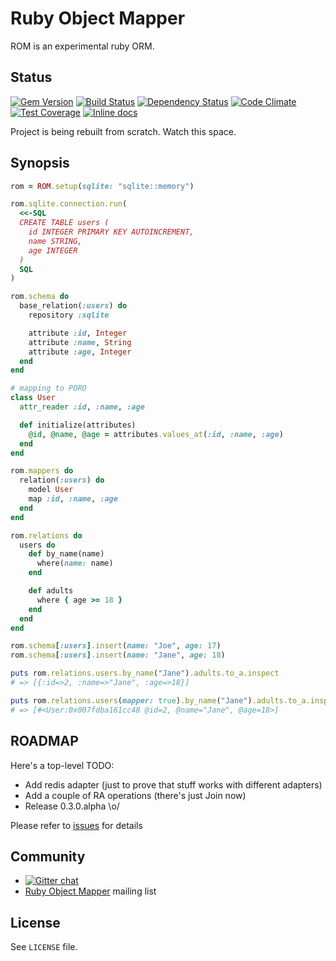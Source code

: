 # Ruby Object Mapper

ROM is an experimental ruby ORM.

## Status

[![Gem Version](https://badge.fury.io/rb/rom.svg)][gem]
[![Build Status](https://travis-ci.org/rom-rb/rom.svg?branch=master)][travis]
[![Dependency Status](https://gemnasium.com/rom-rb/rom.png)][gemnasium]
[![Code Climate](https://codeclimate.com/github/rom-rb/rom/badges/gpa.svg)][codeclimate]
[![Test Coverage](https://codeclimate.com/github/rom-rb/rom/badges/coverage.svg)][codeclimate]
[![Inline docs](http://inch-ci.org/github/rom-rb/rom.svg?branch=master)][inchpages]

[gem]: https://rubygems.org/gems/rom
[travis]: https://travis-ci.org/rom-rb/rom
[gemnasium]: https://gemnasium.com/rom-rb/rom
[codeclimate]: https://codeclimate.com/github/rom-rb/rom
[coveralls]: https://coveralls.io/r/rom-rb/rom
[inchpages]: http://inch-ci.org/github/rom-rb/rom/

Project is being rebuilt from scratch. Watch this space.

## Synopsis

``` ruby
rom = ROM.setup(sqlite: "sqlite::memory")

rom.sqlite.connection.run(
  <<-SQL
  CREATE TABLE users (
    id INTEGER PRIMARY KEY AUTOINCREMENT,
    name STRING,
    age INTEGER
  )
  SQL
)

rom.schema do
  base_relation(:users) do
    repository :sqlite

    attribute :id, Integer
    attribute :name, String
    attribute :age, Integer
  end
end

# mapping to PORO
class User
  attr_reader :id, :name, :age

  def initialize(attributes)
    @id, @name, @age = attributes.values_at(:id, :name, :age)
  end
end

rom.mappers do
  relation(:users) do
    model User
    map :id, :name, :age
  end
end

rom.relations do
  users do
    def by_name(name)
      where(name: name)
    end

    def adults
      where { age >= 18 }
    end
  end
end

rom.schema[:users].insert(name: "Joe", age: 17)
rom.schema[:users].insert(name: "Jane", age: 18)

puts rom.relations.users.by_name("Jane").adults.to_a.inspect
# => [{:id=>2, :name=>"Jane", :age=>18}]

puts rom.relations.users(mapper: true).by_name("Jane").adults.to_a.inspect
# => [#<User:0x007fdba161cc48 @id=2, @name="Jane", @age=18>]
```

## ROADMAP

Here's a top-level TODO:

* Add redis adapter (just to prove that stuff works with different adapters)
* Add a couple of RA operations (there's just Join now)
* Release 0.3.0.alpha \o/

Please refer to [issues](https://github.com/rom-rb/rom/issues) for details

## Community

* [![Gitter chat](https://badges.gitter.im/rom-rb/chat.png)](https://gitter.im/rom-rb/chat)
* [Ruby Object Mapper](https://groups.google.com/forum/#!forum/rom-rb) mailing list

## License

See `LICENSE` file.
